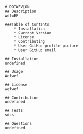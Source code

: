 

            # DOIWFV[ON 
            ## Description
            wefwEF

            ###Table of Contents
                * Installation
                * Current Version 
                * License
                * Contributing
                * User GitHub profile picture
                * User GitHub email
            
            ## Installation
            undefined

            ## Usage
            Wefwef

            ## License
            wefwef

            ## Contribution
            undefined

            ## Tests
            sdcs

            ## Questions
            undefined 
